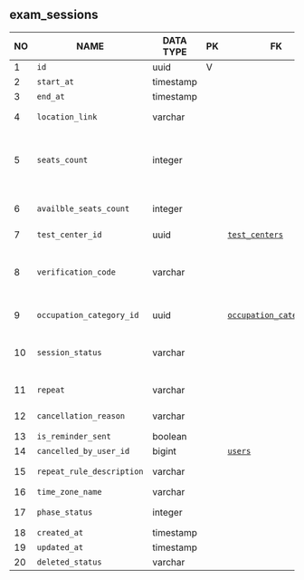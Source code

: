 exam_sessions
----------------------------


NO | NAME | DATA TYPE | PK | FK | DESCRIPTION            
---|------|-----------|----|----|-------------
1|`id` | uuid | V |  | autogen
2|`start_at` | timestamp |  |  | local date and time when the exam starts
3|`end_at` | timestamp |  |  | local date and time when the exam ends
4|`location_link` | varchar |  |  | URL that points to google maps that shows the location of the test center
5|`seats_count` | integer |  |  | Total amount of seats. We do calculate on BE side the amount available seats the next way: seats - reservations.active.count - temporary_seats.active.count
6|`availble_seats_count` | integer |  |  | The number of seats currently available: seats - reservations.active.count - temporary_seats.active.count
7|`test_center_id` | uuid |  | [`test_centers`](test_centers.md) | 
8|`verification_code` | varchar |  |  | Verification code is generated by PseudorandomNumberGenerator::Handler on the BE side. Labors have it in the booking ticket and show once coming to exams
9|`occupation_category_id` | uuid |  | [`occupation_categories`](occupation_categories.md) | Occupation category for which this session is assigned
10|`session_status` | varchar |  |  | Enum: {"in_progress"=>0,  "scheduled"=>1,  "initially_scheduled"=>2,  "completed"=>3,  "expired"=>4,  "drafted"=>5,  "assessor_withdrawn"=>6,  "canceled"=>7}
11|`repeat` | varchar |  |  | Enum: {"does_not_repeat"=>0, "daily"=>1, "weekly"=>2, "monthly"=>3}
12|`cancellation_reason` | varchar |  |  | Free text describing why the session was cancelled
13|`is_reminder_sent` | boolean |  |  | A reminder was sent to all examinees
14|`cancelled_by_user_id` | bigint |  | [`users`](users.md) | User that cancelled the session
15|`repeat_rule_description` | varchar |  |  | Free text that describes how often is the exam session held, at which time etc.
16|`time_zone_name` | varchar |  |  | Time zone of start_at time
17|`phase_status` | integer |  |  | Enum: {"phase_one"=>0, "phase_two"=>1, "phase_completed"=>2}
18|`created_at` | timestamp |  |  | 
19|`updated_at` | timestamp |  |  | 
20|`deleted_status` | varchar |  |  | ACTIVE, DELETED
